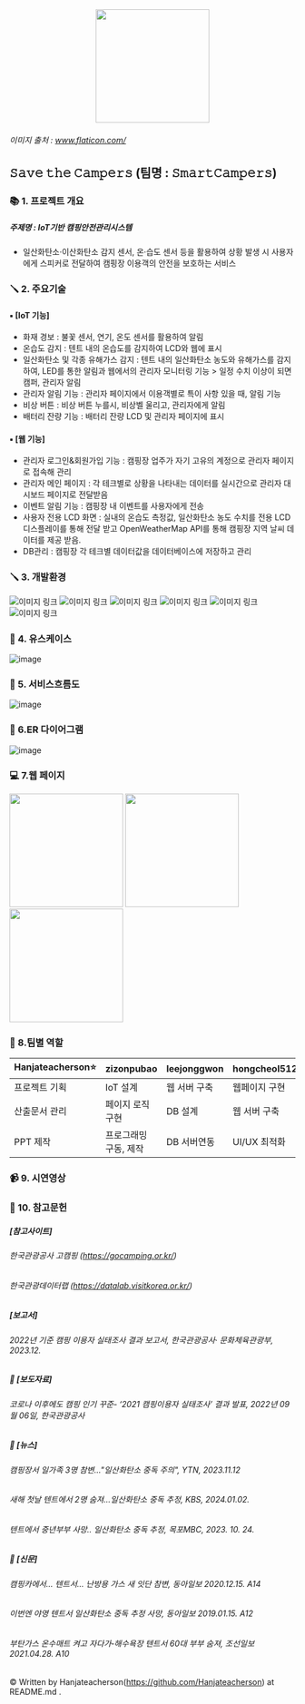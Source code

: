 
<div style="text-align:center;">
        <img src="https://github.com/2024-SMHRD-IS-IOT-2/Smartcamperss/assets/74088300/d2c89a0a-2438-4fcd-a75b-fde4cf8ef8f4" width="200">
</div>

###### 이미지 출처 : www.flaticon.com/

## 𝚂𝚊𝚟𝚎 𝚝𝚑𝚎 𝙲𝚊𝚖𝚙𝚎𝚛𝚜  (팀명 : 𝚂𝚖𝚊𝚛𝚝𝙲𝚊𝚖𝚙𝚎𝚛𝚜)



### 📚 1. 프로젝트 개요
##### 주제명 : IoT기반 캠핑안전관리시스템 
- 일산화탄소·이산화탄소 감지 센서, 온·습도 센서 등을 활용하여 상황 발생 시 사용자에게 스피커로 전달하여 캠핑장 이용객의 안전을 보호하는 서비스



### 🪛 2. 주요기술
#### ▪ [IoT 기능]
- 화재 경보 : 불꽃 센서, 연기, 온도 센서를 활용하여 알림 
- 온습도 감지 : 텐트 내의 온습도를 감지하여 LCD와 웹에 표시
- 일산화탄소 및 각종 유해가스 감지 : 텐트 내의 일산화탄소 농도와 유해가스를 감지하여, LED를 통한 알림과 웹에서의 관리자 모니터링 기능 > 일정 수치 이상이 되면 캠퍼, 관리자 알림
- 관리자 알림 기능 : 관리자 페이지에서 이용객별로 특이 사항 있을 때, 알림 기능
- 비상 버튼 : 비상 버튼 누를시, 비상벨 울리고, 관리자에게 알림
- 배터리 잔량 기능 : 배터리 잔량 LCD 및 관리자 페이지에 표시
   
#### ▪ [웹 기능]
- 관리자 로그인&회원가입 기능 : 캠핑장 업주가 자기 고유의 계정으로 관리자 페이지로 접속해 관리
- 관리자 메인 페이지 : 각 테크별로 상황을 나타내는 데이터를 실시간으로 관리자 대시보드 페이지로 전달받음 
- 이벤트 알림 기능 : 캠핑장 내 이벤트를 사용자에게 전송
- 사용자 전용 LCD 화면 : 실내의 온습도 측정값, 일산화탄소 농도 수치를 전용 LCD 디스플레이를 통해 전달 받고 OpenWeatherMap API를 통해 캠핑장 지역 날씨 데이터를 제공 받음.
- DB관리 : 캠핑장 각 테크별 데이터값을 데이터베이스에 저장하고 관리

### 🪛 3. 개발환경
  
![이미지 링크](https://img.shields.io/badge/React-61DAFB?style=flat&logo=React&logoColor=white) 
![이미지 링크](https://img.shields.io/badge/Node.js-339933?style=flat&logo=Node.js&logoColor=white) 
![이미지 링크](https://img.shields.io/badge/raspberrypi-A22846?style=flat&logo=raspberrypi&logoColor=white) 
![이미지 링크](https://img.shields.io/badge/mysql-4479A1?style=flat&logo=mysql&logoColor=white) 
![이미지 링크](https://img.shields.io/badge/javascript-F7DF1E?style=flat&logo=javascript&logoColor=white) 
![이미지 링크](https://img.shields.io/badge/visualstudiocode-007ACC?style=flat&logo=visualstudiocode&logoColor=white) 




### 👤 4. 유스케이스
![image](https://github.com/2024-SMHRD-IS-IOT-2/Smartcamperss/assets/74088300/bda01d36-ab90-4d7f-94f5-ca8fc16e5e13)

### 👤 5. 서비스흐름도
![image](https://github.com/2024-SMHRD-IS-IOT-2/Smartcamperss/assets/74088300/25d3c623-e888-4247-a011-890793359504)

### 👤 6.ER 다이어그램
![image](https://github.com/2024-SMHRD-IS-IOT-2/Smartcamperss/assets/74088300/38c2234d-a5c9-4e44-b075-82e2d57269c9)

### 💻 7.웹 페이지

<img src="https://github.com/2024-SMHRD-IS-IOT-2/Smartcamperss/assets/74088300/af553741-7f3b-4ae4-8032-f88aa9932f5b" width="200">
<img src="https://github.com/2024-SMHRD-IS-IOT-2/Smartcamperss/assets/74088300/c4c4e393-114e-4fe3-bfb0-212244237e64" width="200">
<img src="https://github.com/2024-SMHRD-IS-IOT-2/Smartcamperss/assets/74088300/a191ef4b-4086-4d2b-985e-d41ce131d64e" width="200">


### 👥 8.팀별 역할

|Hanjateacherson⭐|zizonpubao|leejonggwon|hongcheol5125|
|------|---|---|---|
|프로젝트 기획|IoT 설계|웹 서버 구축|웹페이지 구현|
|산출문서 관리|페이지 로직구현|DB 설계|웹 서버 구축|
|PPT 제작|프로그래밍 구동, 제작|DB 서버연동|UI/UX 최적화|

### 📹 9. 시연영상

### 🔗 10. 참고문헌
##### [참고사이트]
###### 한국관광공사  고캠핑 (https://gocamping.or.kr/)
###### 한국관광데이터랩 (https://datalab.visitkorea.or.kr/)

##### [보고서]
###### 2022년 기준 캠핑 이용자 실태조사 결과 보고서, 한국관광공사· 문화체육관광부, 2023.12.

##### 📰 [보도자료] 
###### 코로나 이후에도 캠핑 인기 꾸준- ‘2021 캠핑이용자 실태조사’ 결과 발표, 2022년 09월 06일, 한국관광공사


##### 📰 [뉴스]
###### 캠핑장서 일가족 3명 참변..."일산화탄소 중독 주의", YTN, 2023.11.12
###### 새해 첫날 텐트에서 2명 숨져…일산화탄소 중독 추정, KBS, 2024.01.02.
###### 텐트에서 중년부부 사망.. 일산화탄소 중독 추정, 목포MBC, 2023. 10. 24.

##### 📰 [신문]
###### 캠핑카에서… 텐트서… 난방용 가스 새 잇단 참변, 동아일보 2020.12.15. A14
###### 이번엔 야영 텐트서 일산화탄소 중독 추정 사망, 동아일보 2019.01.15. A12
###### 부탄가스 온수매트 켜고 자다가‐해수욕장 텐트서 60대 부부 숨져, 조선일보 2021.04.28. A10


© Written by Hanjateacherson(https://github.com/Hanjateacherson) at README.md .
